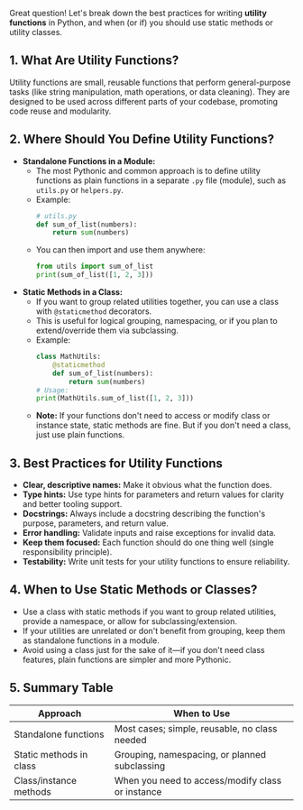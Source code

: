 Great question! Let's break down the best practices for writing **utility functions** in Python, and when (or if) you should use static methods or utility classes.

## 1. **What Are Utility Functions?**
Utility functions are small, reusable functions that perform general-purpose tasks (like string manipulation, math operations, or data cleaning). They are designed to be used across different parts of your codebase, promoting code reuse and modularity.

## 2. **Where Should You Define Utility Functions?**
- **Standalone Functions in a Module:**
  - The most Pythonic and common approach is to define utility functions as plain functions in a separate `.py` file (module), such as `utils.py` or `helpers.py`.
  - Example:
    ```python
    # utils.py
    def sum_of_list(numbers):
        return sum(numbers)
    ```
  - You can then import and use them anywhere:
    ```python
    from utils import sum_of_list
    print(sum_of_list([1, 2, 3]))
    ```
- **Static Methods in a Class:**
  - If you want to group related utilities together, you can use a class with `@staticmethod` decorators.
  - This is useful for logical grouping, namespacing, or if you plan to extend/override them via subclassing.
  - Example:
    ```python
    class MathUtils:
        @staticmethod
        def sum_of_list(numbers):
            return sum(numbers)
    # Usage:
    print(MathUtils.sum_of_list([1, 2, 3]))
    ```
  - **Note:** If your functions don't need to access or modify class or instance state, static methods are fine. But if you don't need a class, just use plain functions.

## 3. **Best Practices for Utility Functions**
- **Clear, descriptive names:** Make it obvious what the function does.
- **Type hints:** Use type hints for parameters and return values for clarity and better tooling support.
- **Docstrings:** Always include a docstring describing the function's purpose, parameters, and return value.
- **Error handling:** Validate inputs and raise exceptions for invalid data.
- **Keep them focused:** Each function should do one thing well (single responsibility principle).
- **Testability:** Write unit tests for your utility functions to ensure reliability.

## 4. **When to Use Static Methods or Classes?**
- Use a class with static methods if you want to group related utilities, provide a namespace, or allow for subclassing/extension.
- If your utilities are unrelated or don't benefit from grouping, keep them as standalone functions in a module.
- Avoid using a class just for the sake of it—if you don't need class features, plain functions are simpler and more Pythonic.

## 5. **Summary Table**
| Approach                | When to Use                                      |
|------------------------|--------------------------------------------------|
| Standalone functions   | Most cases; simple, reusable, no class needed    |
| Static methods in class| Grouping, namespacing, or planned subclassing    |
| Class/instance methods | When you need to access/modify class or instance |

